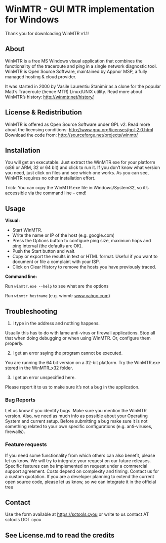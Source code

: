 ﻿WinMTR - GUI MTR implementation for Windows
=============
Thank you for downloading WinMTR v1.1!

## About

WinMTR is a free MS Windows visual application that combines the functionality of the traceroute and ping in a single network diagnostic tool. WinMTR is Open Source Software, maintained by Appnor MSP, a fully managed hosting & cloud provider.

It was started in 2000 by Vasile Laurentiu Stanimir  as a clone for the popular Matt’s Traceroute (hence MTR) Linux/UNIX utility. 
Read more about WinMTR’s history: http://winmtr.net/history/

## License & Redistribution

WinMTR is offered as Open Source Software under GPL v2. 
Read more about the licensing conditions: http://www.gnu.org/licenses/gpl-2.0.html
Download the code from: http://sourceforge.net/projects/winmtr/

## Installation

You will get an executable.
Just extract the WinMTR.exe for your platform (x86 or ARM, 32 or 64 bit) and click to run it.
If you don’t know what version you need, just click on files and see which one works.
As you can see, WinMTR requires no other installation effort.

Trick: You can copy the WinMTR.exe file in Windows/System32, so it’s accessible via the command line – cmd!

## Usage

**Visual:**

- Start WinMTR.
- Write the name or IP of the host (e.g. google.com)
- Press the Options button to configure ping size, maximum hops and ping interval (the defaults are OK).
- Push the Start button and wait.
- Copy or export the results in text or HTML format. Useful if you want to document or file a complaint with your ISP.
- Click on Clear History to remove the hosts you have previously traced.

**Command line:**

Run `winmtr.exe --help` to see what are the options 

Run `winmtr hostname` (e.g. winmtr www.yahoo.com)

## Troubleshooting

1. I type in the address and nothing happens.

Usually this has to do with lame anti-virus or firewall applications. Stop all that when doing debugging or when using WinMTR. Or, configure them properly.

2. I get an error saying the program cannot be executed.

You are running the 64 bit version on a 32-bit platform. Try the WinMTR.exe stored in the WinMTR_x32 folder.

3. I get an error unspecified here.

Please report it to us to make sure it’s not a bug in the application.

### Bug Reports

Let us know if you identify bugs. Make sure you mention the WinMTR version. Also, we need as much info as possible about your Operating System and current setup. 
Before submitting a bug make sure it is not something related to your own specific configurations (e.g. anti-viruses, firewalls). 

### Feature requests

If you need some functionality from which others can also benefit, please let us know. We will try to integrate your request on our future releases.
Specific features can be implemented on request under a commercial support agreement. Costs depend on complexity and timing. Contact us for a custom quotation. 
If you are a developer planning to extend the current open source code, please let us know, so we can integrate it in the official tree


## Contact

Use the form available at https://sctools.cyou or write to us contact AT sctools DOT cyou

See License.md to read the credits
-
